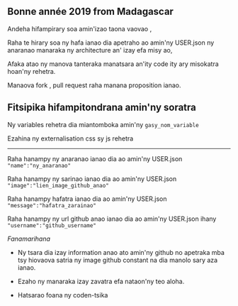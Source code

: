 ## Bonne année 2019 from Madagascar
Andeha hifampirary soa amin'izao taona vaovao ,

Raha te hirary soa ny hafa ianao dia apetraho ao amin'ny USER.json ny anaranao manaraka ny architecture an' izay efa misy ao,

Afaka atao ny manova tanteraka manatsara an'ity code ity ary misokatra hoan'ny rehetra.

Manaova fork , pull request raha manana proposition ianao.

## Fitsipika hifampitondrana amin'ny soratra

Ny variables rehetra dia miantomboka amin'ny ```gasy_nom_variable```

Ezahina ny externalisation css sy js rehetra

___
Raha hanampy ny anaranao ianao dia ao amin'ny USER.json ```"name":"ny_anaranao"```

Raha hanampy ny sarinao ianao dia ao amin'ny USER.json ```"image":"lien_image_github_anao"```

Raha hanampy hafatra ianao dia ao amin'ny USER.json ```"message":"hafatra_zarainao"```

Raha hanampy ny url github anao ianao dia ao amin'ny USER.json ihany ```"username":"github_username"```


*Fanamarihana*
- Ny tsara dia izay information anao ato amin'ny github no apetraka mba tsy hiovaova satria ny image github constant na dia manolo sary aza ianao.

- Ezaho ny manaraka izay zavatra efa nataon'ny teo aloha.

- Hatsarao foana ny coden-tsika 
